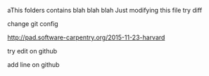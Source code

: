 aThis folders contains blah blah blah
Just modifying this file
try diff

change git config

http://pad.software-carpentry.org/2015-11-23-harvard

try edit on github

add line on github

